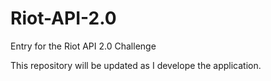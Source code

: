 # Riot-API-2.0
Entry for the Riot API 2.0 Challenge

This repository will be updated as I develope the application.

